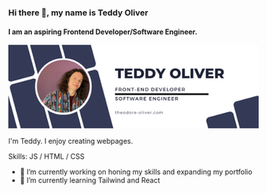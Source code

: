 ### Hi there 👋, my name is Teddy Oliver
#### I am an aspiring Frontend Developer/Software Engineer.

[<img src='Teddy Oliver.png' alt='website'>](https://theodore-oliver.com)

I'm Teddy. I enjoy creating webpages.

Skills: JS / HTML / CSS

- 🔭 I’m currently working on honing my skills and expanding my portfolio 
- 🌱 I’m currently learning Tailwind and React 




